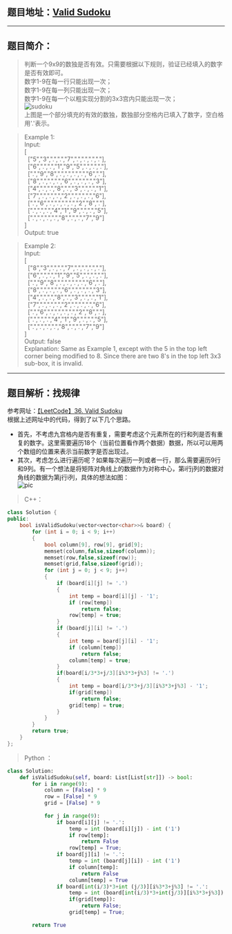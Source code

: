 ## 题目地址：[Valid Sudoku](https://leetcode.com/problems/valid-sudoku/)
---
## 题目简介：
> 判断一个9x9的数独是否有效。只需要根据以下规则，验证已经填入的数字是否有效即可。   
> 数字1-9在每一行只能出现一次；   
> 数字1-9在每一列只能出现一次；     
> 数字1-9在每一个以粗实现分割的3x3宫内只能出现一次；   
![sudoku](https://img-blog.csdnimg.cn/20190322093739547.png?x-oss-process=image/watermark,type_ZmFuZ3poZW5naGVpdGk,shadow_10,text_aHR0cHM6Ly9ibG9nLmNzZG4ubmV0L2NoYW9fc2hpbmU=,size_16,color_FFFFFF,t_70)   
上图是一个部分填充的有效的数独，数独部分空格内已填入了数字，空白格用'.'表示。  
  
> Example 1:  
> Input:  
> [  
> &nbsp;&nbsp;["5","3",".",".","7",".",".",".","."],   
> &nbsp;&nbsp;["6",".",".","1","9","5",".",".","."],   
> &nbsp;&nbsp;[".","9","8",".",".",".",".","6","."],   
> &nbsp;&nbsp;["8",".",".",".","6",".",".",".","3"],   
> &nbsp;&nbsp;["4",".",".","8",".","3",".",".","1"],   
> &nbsp;&nbsp;["7",".",".",".","2",".",".",".","6"],   
> &nbsp;&nbsp;[".","6",".",".",".",".","2","8","."],   
> &nbsp;&nbsp;[".",".",".","4","1","9",".",".","5"],   
> &nbsp;&nbsp;[".",".",".",".","8",".",".","7","9"]   
> ]  
> Output: true   

> Example 2:   
> Input:     
> [  
> &nbsp;&nbsp;["8","3",".",".","7",".",".",".","."],  
> &nbsp;&nbsp;["6",".",".","1","9","5",".",".","."],  
> &nbsp;&nbsp;[".","9","8",".",".",".",".","6","."],  
> &nbsp;&nbsp;["8",".",".",".","6",".",".",".","3"],  
> &nbsp;&nbsp;["4",".",".","8",".","3",".",".","1"],  
> &nbsp;&nbsp;["7",".",".",".","2",".",".",".","6"],  
> &nbsp;&nbsp;[".","6",".",".",".",".","2","8","."],  
> &nbsp;&nbsp;[".",".",".","4","1","9",".",".","5"],  
> &nbsp;&nbsp;[".",".",".",".","8",".",".","7","9"]  
> ]  
> Output: false  
> Explanation: Same as Example 1, except with the 5 in the top left corner being  modified to 8. Since there are two 8's in the top left 3x3 sub-box, it is invalid.   
---
## 题目解析：找规律   
  
参考网址：[【LeetCode】36. Valid Sudoku](https://www.cnblogs.com/ganganloveu/p/4170632.html)   
根据上述网址中的代码，得到了以下几个思路。  
+ 首先，不考虑九宫格内是否有重复，需要考虑这个元素所在的行和列是否有重复的数字。这里需要遍历18个（当前位置看作两个数据）数据，所以可以用两个数组的位置来表示当前数字是否出现过。  
+ 其次，考虑怎么进行遍历呢？如果每次遍历一列或者一行，那么需要遍历9行和9列。有一个想法是将矩阵对角线上的数据作为对称中心，第i行j列的数据对角线的数据为第j行i列，具体的想法如图：    
![pic](https://img-blog.csdnimg.cn/20190322202536159.png?x-oss-process=image/watermark,type_ZmFuZ3poZW5naGVpdGk,shadow_10,text_aHR0cHM6Ly9ibG9nLmNzZG4ubmV0L2NoYW9fc2hpbmU=,size_16,color_FFFFFF,t_70)   

> C++：

```c++
class Solution {
public:
    bool isValidSudoku(vector<vector<char>>& board) {
        for (int i = 0; i < 9; i++)
        {
            bool column[9], row[9], grid[9];
            memset(column,false,sizeof(column));
            memset(row,false,sizeof(row));
            memset(grid,false,sizeof(grid));
            for (int j = 0; j < 9; j++)
            {
                if (board[i][j] != '.')
                {
                    int temp = board[i][j] - '1';
                    if (row[temp])
                        return false;
                    row[temp] = true;
                }
                if (board[j][i] != '.')
                {
                    int temp = board[j][i] - '1';
                    if (column[temp])
                        return false;
                    column[temp] = true;
                }
                if(board[i/3*3+j/3][i%3*3+j%3] != '.')
                {
                    int temp = board[i/3*3+j/3][i%3*3+j%3] - '1';
                    if(grid[temp])
                        return false;
                    grid[temp] = true;
                }
            }
        }
        return true;
    }
};
```
>Python ：

```python
class Solution:
    def isValidSudoku(self, board: List[List[str]]) -> bool:
        for i in range(9):
            column = [False] * 9
            row = [False] * 9
            grid = [False] * 9
            
            for j in range(9):
                if board[i][j] != '.':
                    temp = int (board[i][j]) - int ('1')
                    if row[temp]:
                        return False
                    row[temp] = True;
                if board[j][i] != '.':
                    temp = int (board[j][i]) - int ('1')
                    if column[temp]:
                        return False
                    column[temp] = True
                if board[int(i/3)*3+int (j/3)][i%3*3+j%3] != '.':
                    temp = int (board[int(i/3)*3+int(j/3)][i%3*3+j%3]) - int ('1')
                    if(grid[temp]):
                        return False;
                    grid[temp] = True;
            
        return True
```
